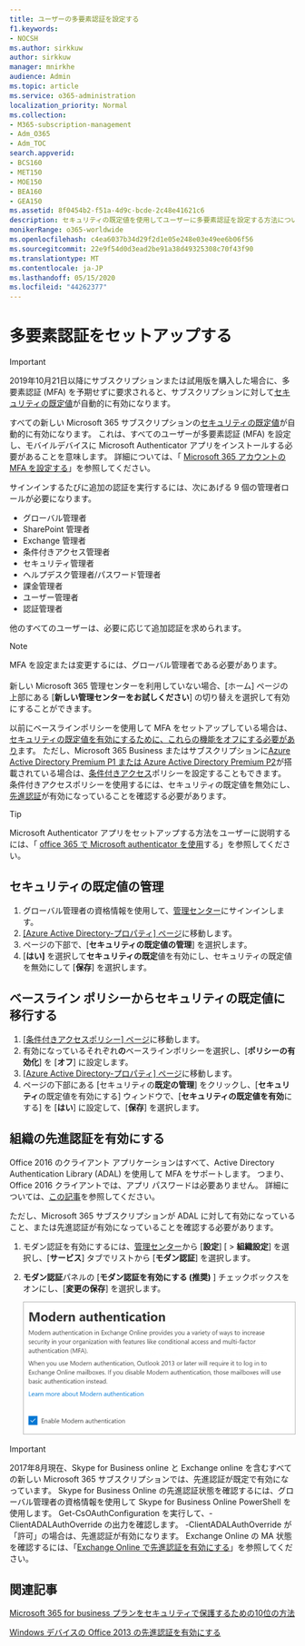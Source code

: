 ```yaml
---
title: ユーザーの多要素認証を設定する
f1.keywords:
- NOCSH
ms.author: sirkkuw
author: sirkkuw
manager: mnirkhe
audience: Admin
ms.topic: article
ms.service: o365-administration
localization_priority: Normal
ms.collection:
- M365-subscription-management
- Adm_O365
- Adm_TOC
search.appverid:
- BCS160
- MET150
- MOE150
- BEA160
- GEA150
ms.assetid: 8f0454b2-f51a-4d9c-bcde-2c48e41621c6
description: セキュリティの既定値を使用してユーザーに多要素認証を設定する方法について説明します。
monikerRange: o365-worldwide
ms.openlocfilehash: c4ea6037b34d29f2d1e05e248e03e49ee6b06f56
ms.sourcegitcommit: 22e9f54d0d3ead2be91a38d49325308c70f43f90
ms.translationtype: MT
ms.contentlocale: ja-JP
ms.lasthandoff: 05/15/2020
ms.locfileid: "44262377"
---
```

# <a name="set-up-multi-factor-authentication"></a>多要素認証をセットアップする
  
> [!IMPORTANT]
> 2019年10月21日以降にサブスクリプションまたは試用版を購入した場合に、多要素認証 (MFA) を予期せずに要求されると、サブスクリプションに対して[セキュリティの既定値](https://docs.microsoft.com/azure/active-directory/fundamentals/concept-fundamentals-security-defaults)が自動的に有効になります。

すべての新しい Microsoft 365 サブスクリプションの[セキュリティの既定値](https://docs.microsoft.com/azure/active-directory/fundamentals/concept-fundamentals-security-defaults)が自動的に有効になります。 これは、すべてのユーザーが多要素認証 (MFA) を設定し、モバイルデバイスに Microsoft Authenticator アプリをインストールする必要があることを意味します。 詳細については、「 [Microsoft 365 アカウントの MFA を設定する](https://support.office.com/article/ace1d096-61e5-449b-a875-58eb3d74de14)」を参照してください。

サインインするたびに追加の認証を実行するには、次にあげる 9 個の管理者ロールが必要になります。

- グローバル管理者
- SharePoint 管理者
- Exchange 管理者
- 条件付きアクセス管理者
- セキュリティ管理者
- ヘルプデスク管理者/パスワード管理者
- 課金管理者
- ユーザー管理者
- 認証管理者

他のすべてのユーザーは、必要に応じて追加認証を求められます。

> [!NOTE]
> MFA を設定または変更するには、グローバル管理者である必要があります。 <br><br>
> 新しい Microsoft 365 管理センターを利用していない場合、[ホーム] ページの上部にある [**新しい管理センターをお試しください**] の切り替えを選択して有効にすることができます。

以前にベースラインポリシーを使用して MFA をセットアップしている場合は、[セキュリティの既定値を有効にするために、これらの機能をオフにする必要があり](#move-from-baseline-policies-to-security-defaults)ます。 ただし、Microsoft 365 Business またはサブスクリプションに[Azure Active Directory Premium P1 または Azure Active Directory Premium P2](https://azure.microsoft.com/pricing/details/active-directory/)が搭載されている場合は、[条件付きアクセス](https://docs.microsoft.com/azure/active-directory/conditional-access/overview)ポリシーを設定することもできます。 条件付きアクセスポリシーを使用するには、セキュリティの既定値を無効にし、[先進認証](#enable-modern-authentication-for-your-organization)が有効になっていることを確認する必要があります。

> [!TIP]
> Microsoft Authenticator アプリをセットアップする方法をユーザーに説明するには、「 [office 365 で Microsoft authenticator を使用](https://support.office.com/article/use-microsoft-authenticator-with-office-365-1412611f-ad8d-43ab-807c-7965e5155411)する」を参照してください。

## <a name="manage-security-defaults"></a>セキュリティの既定値の管理

1. グローバル管理者の資格情報を使用して、[管理センター](https://go.microsoft.com/fwlink/p/?linkid=834822)にサインインします。
2. [ [Azure Active Directory-プロパティ] ページ](https://portal.azure.com/#blade/Microsoft_AAD_IAM/ActiveDirectoryMenuBlade/Properties)に移動します。
3. ページの下部で、[**セキュリティの既定値の管理**] を選択します。
4. [**はい]** を選択して**セキュリティの既定**値を有効にし、セキュリティの既定値を無効にして [**保存**] を選択します。

## <a name="move-from-baseline-policies-to-security-defaults"></a>ベースライン ポリシーからセキュリティの既定値に移行する

1. [[条件付きアクセスポリシー] ページ](https://portal.azure.com/#blade/Microsoft_AAD_IAM/ConditionalAccessBlade/Policies)に移動します。
2. 有効になっているそれぞれ**の**ベースラインポリシーを選択し、[**ポリシーの有効化**] を [**オフ**] に設定します。
3. [ [Azure Active Directory-プロパティ] ページ](https://portal.azure.com/#blade/Microsoft_AAD_IAM/ActiveDirectoryMenuBlade/Properties)に移動します。
4. ページの下部にある [セキュリティの**既定の管理**] をクリックし、[**セキュリティ**の既定値を有効にする] ウィンドウで、[**セキュリティの既定値を有効**にする] を [**はい**] に設定して、[**保存**] を選択します。 

## <a name="enable-modern-authentication-for-your-organization"></a>組織の先進認証を有効にする

Office 2016 のクライアント アプリケーションはすべて、Active Directory Authentication Library (ADAL) を使用して MFA をサポートします。 つまり、Office 2016 クライアントでは、アプリ パスワードは必要ありません。 詳細については、[この記事](https://docs.microsoft.com/azure/active-directory/authentication/howto-mfa-mfasettings#app-passwords)を参照してください。

ただし、Microsoft 365 サブスクリプションが ADAL に対して有効になっていること、または先進認証が有効になっていることを確認する必要があります。

1. モダン認証を有効にするには、[管理センター](https://go.microsoft.com/fwlink/p/?linkid=834822)から [**設定**] [ \> **組織設定**] を選択し、[**サービス**] タブでリストから [**モダン認証**] を選択します。

2. **モダン認証**パネルの [**モダン認証を有効にする (推奨)** ] チェックボックスをオンにし、[**変更の保存**] を選択します。 

    ![チェックボックスをオンにした状態の [先進認証] パネル](../../media/enablemodernauth.png)
    
> [!IMPORTANT]
> 2017年8月現在、Skype for Business online と Exchange online を含むすべての新しい Microsoft 365 サブスクリプションでは、先進認証が既定で有効になっています。 Skype for Business Online の先進認証状態を確認するには、グローバル管理者の資格情報を使用して Skype for Business Online PowerShell を使用します。 Get-CsOAuthConfiguration を実行して、-ClientADALAuthOverride の出力を確認します。 -ClientADALAuthOverride が「許可」の場合は、先進認証が有効になります。
Exchange Online の MA 状態を確認するには、「[Exchange Online で先進認証を有効にする](https://docs.microsoft.com/exchange/clients-and-mobile-in-exchange-online/enable-or-disable-modern-authentication-in-exchange-online)」を参照してください。

## <a name="related-articles"></a>関連記事

[Microsoft 365 for business プランをセキュリティで保護するための10位の方法](secure-your-business-data.md)

[Windows デバイスの Office 2013 の先進認証を有効にする](enable-modern-authentication.md)
